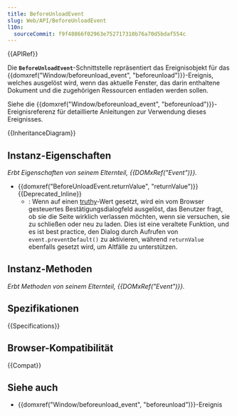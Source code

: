 ```yaml
---
title: BeforeUnloadEvent
slug: Web/API/BeforeUnloadEvent
l10n:
  sourceCommit: f9f48866f02963e752717310b76a70d5bdaf554c
---
```


{{APIRef}}

Die **`BeforeUnloadEvent`**-Schnittstelle repräsentiert das Ereignisobjekt für das {{domxref("Window/beforeunload_event", "beforeunload")}}-Ereignis, welches ausgelöst wird, wenn das aktuelle Fenster, das darin enthaltene Dokument und die zugehörigen Ressourcen entladen werden sollen.

Siehe die {{domxref("Window/beforeunload_event", "beforeunload")}}-Ereignisreferenz für detaillierte Anleitungen zur Verwendung dieses Ereignisses.

{{InheritanceDiagram}}

## Instanz-Eigenschaften

_Erbt Eigenschaften von seinem Elternteil, {{DOMxRef("Event")}}._

- {{domxref("BeforeUnloadEvent.returnValue", "returnValue")}} {{Deprecated_Inline}}
  - : Wenn auf einen [truthy](/de/docs/Glossary/Truthy)-Wert gesetzt, wird ein vom Browser gesteuertes Bestätigungsdialogfeld ausgelöst, das Benutzer fragt, ob sie die Seite wirklich verlassen möchten, wenn sie versuchen, sie zu schließen oder neu zu laden. Dies ist eine veraltete Funktion, und es ist best practice, den Dialog durch Aufrufen von `event.preventDefault()` zu aktivieren, während `returnValue` ebenfalls gesetzt wird, um Altfälle zu unterstützen.

## Instanz-Methoden

_Erbt Methoden von seinem Elternteil, {{DOMxRef("Event")}}._

## Spezifikationen

{{Specifications}}

## Browser-Kompatibilität

{{Compat}}

## Siehe auch

- {{domxref("Window/beforeunload_event", "beforeunload")}}-Ereignis
